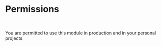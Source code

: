
<br>

# Permissions

<br>

You are permitted to use this module in production and in your personal projects